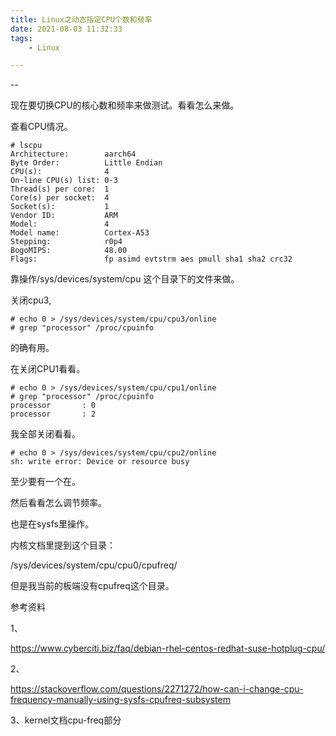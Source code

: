 ```yaml
---
title: Linux之动态指定CPU个数和频率
date: 2021-08-03 11:32:33
tags:
	- Linux

---
```


--

现在要切换CPU的核心数和频率来做测试。看看怎么来做。

查看CPU情况。

```
# lscpu 
Architecture:        aarch64
Byte Order:          Little Endian
CPU(s):              4
On-line CPU(s) list: 0-3
Thread(s) per core:  1
Core(s) per socket:  4
Socket(s):           1
Vendor ID:           ARM
Model:               4
Model name:          Cortex-A53
Stepping:            r0p4
BogoMIPS:            48.00
Flags:               fp asimd evtstrm aes pmull sha1 sha2 crc32
```

靠操作/sys/devices/system/cpu 这个目录下的文件来做。

关闭cpu3,

```
# echo 0 > /sys/devices/system/cpu/cpu3/online
# grep "processor" /proc/cpuinfo
```

的确有用。

在关闭CPU1看看。

```
# echo 0 > /sys/devices/system/cpu/cpu1/online
# grep "processor" /proc/cpuinfo
processor       : 0
processor       : 2
```

我全部关闭看看。

```
# echo 0 > /sys/devices/system/cpu/cpu2/online
sh: write error: Device or resource busy
```

至少要有一个在。

然后看看怎么调节频率。

也是在sysfs里操作。

内核文档里提到这个目录：

/sys/devices/system/cpu/cpu0/cpufreq/ 

但是我当前的板端没有cpufreq这个目录。



参考资料

1、

https://www.cyberciti.biz/faq/debian-rhel-centos-redhat-suse-hotplug-cpu/

2、

https://stackoverflow.com/questions/2271272/how-can-i-change-cpu-frequency-manually-using-sysfs-cpufreq-subsystem

3、kernel文档cpu-freq部分